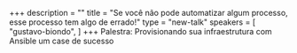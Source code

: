 +++
description = ""
title = "Se você não pode automatizar algum processo, esse processo tem algo de errado!"
type = "new-talk"
speakers = [
        "gustavo-biondo",
]
+++
Palestra: Provisionando sua infraestrutura com Ansible um case de sucesso